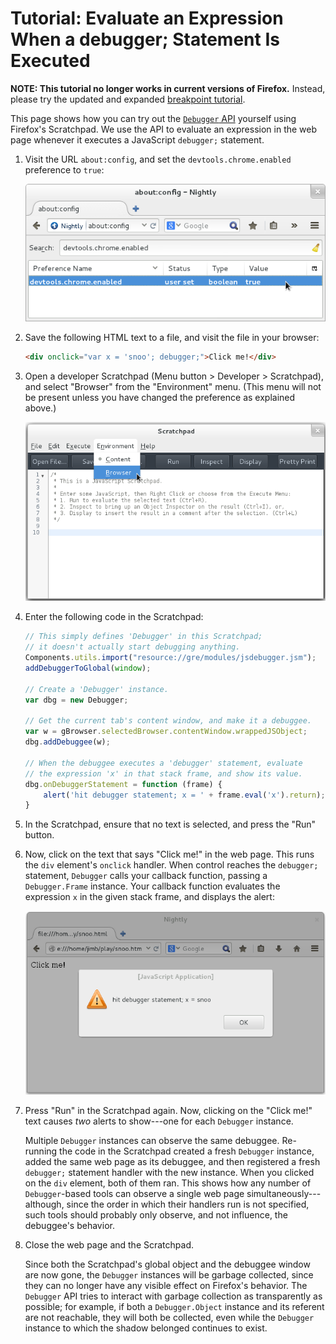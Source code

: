 Tutorial: Evaluate an Expression When a debugger; Statement Is Executed
=======================================================================

**NOTE: This tutorial no longer works in current versions of Firefox.**
Instead, please try the updated and expanded [breakpoint tutorial][tut breakpoint].

This page shows how you can try out the [`Debugger` API][debugger] yourself
using Firefox's Scratchpad. We use the API to evaluate an expression in the web
page whenever it executes a JavaScript `debugger;` statement.

1.  Visit the URL `about:config`, and set the `devtools.chrome.enabled`
    preference to `true`:

    ![Setting the 'devtools.chrome.enabled' preference][img-chrome-pref]

2.  Save the following HTML text to a file, and visit the file in your
    browser:

    ```html
    <div onclick="var x = 'snoo'; debugger;">Click me!</div>
    ```

3.  Open a developer Scratchpad (Menu button > Developer > Scratchpad), and
    select "Browser" from the "Environment" menu. (This menu will not be
    present unless you have changed the preference as explained above.)

    ![Selecting the 'browser' context in the Scratchpad][img-scratchpad-browser]

4.  Enter the following code in the Scratchpad:

    ```js
    // This simply defines 'Debugger' in this Scratchpad;
    // it doesn't actually start debugging anything.
    Components.utils.import("resource://gre/modules/jsdebugger.jsm");
    addDebuggerToGlobal(window);

    // Create a 'Debugger' instance.
    var dbg = new Debugger;

    // Get the current tab's content window, and make it a debuggee.
    var w = gBrowser.selectedBrowser.contentWindow.wrappedJSObject;
    dbg.addDebuggee(w);

    // When the debuggee executes a 'debugger' statement, evaluate
    // the expression 'x' in that stack frame, and show its value.
    dbg.onDebuggerStatement = function (frame) {
        alert('hit debugger statement; x = ' + frame.eval('x').return);
    }
    ```

5.  In the Scratchpad, ensure that no text is selected, and press the "Run"
    button.

6.  Now, click on the text that says "Click me!" in the web page. This runs
    the `div` element's `onclick` handler. When control reaches the
    `debugger;` statement, `Debugger` calls your callback function, passing
    a `Debugger.Frame` instance. Your callback function evaluates the
    expression `x` in the given stack frame, and displays the alert:

    ![The Debugger callback displaying an alert][img-example-alert]

7.  Press "Run" in the Scratchpad again. Now, clicking on the "Click me!"
    text causes *two* alerts to show---one for each `Debugger`
    instance.

    Multiple `Debugger` instances can observe the same debuggee. Re-running
    the code in the Scratchpad created a fresh `Debugger` instance, added
    the same web page as its debuggee, and then registered a fresh
    `debugger;` statement handler with the new instance. When you clicked
    on the `div` element, both of them ran. This shows how any number of
    `Debugger`-based tools can observe a single web page
    simultaneously---although, since the order in which their handlers
    run is not specified, such tools should probably only observe, and not
    influence, the debuggee's behavior.

8.  Close the web page and the Scratchpad.

    Since both the Scratchpad's global object and the debuggee window are
    now gone, the `Debugger` instances will be garbage collected, since
    they can no longer have any visible effect on Firefox's behavior. The
    `Debugger` API tries to interact with garbage collection as
    transparently as possible; for example, if both a `Debugger.Object`
    instance and its referent are not reachable, they will both be
    collected, even while the `Debugger` instance to which the shadow
    belonged continues to exist.

[tut breakpoint]: Tutorial-Breakpoint.md
[debugger]: Debugger-API.md

[img-chrome-pref]: enable-chrome-devtools.png
[img-scratchpad-browser]: scratchpad-browser-environment.png
[img-example-alert]: debugger-alert.png  
